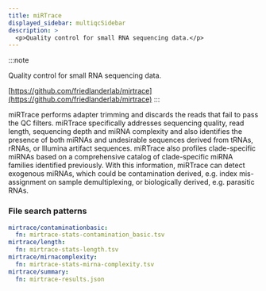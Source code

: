 ```yaml
---
title: miRTrace
displayed_sidebar: multiqcSidebar
description: >
  <p>Quality control for small RNA sequencing data.</p>
---
```


<!--
~~~~~ DO NOT EDIT ~~~~~
This file is autogenerated from the MultiQC module python docstring.
Do not edit the markdown, it will be overwritten.

File path for the source of this content: multiqc/modules/mirtrace/mirtrace.py
~~~~~~~~~~~~~~~~~~~~~~~
-->

:::note

<p>Quality control for small RNA sequencing data.</p>

[https://github.com/friedlanderlab/mirtrace](https://github.com/friedlanderlab/mirtrace)
:::

miRTrace performs adapter trimming and discards the reads that fail to pass
the QC filters. miRTrace specifically addresses sequencing quality, read length,
sequencing depth and miRNA complexity and also identifies the presence of both
miRNAs and undesirable sequences derived from tRNAs, rRNAs, or Illumina artifact
sequences.
miRTrace also profiles clade-specific miRNAs based on a comprehensive catalog
of clade-specific miRNA families identified previously. With this information,
miRTrace can detect exogenous miRNAs, which could be contamination derived,
e.g. index mis-assignment on sample demultiplexing, or biologically derived,
e.g. parasitic RNAs.

### File search patterns

```yaml
mirtrace/contaminationbasic:
  fn: mirtrace-stats-contamination_basic.tsv
mirtrace/length:
  fn: mirtrace-stats-length.tsv
mirtrace/mirnacomplexity:
  fn: mirtrace-stats-mirna-complexity.tsv
mirtrace/summary:
  fn: mirtrace-results.json
```
